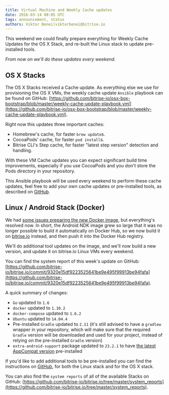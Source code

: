 ```yaml
---
title: Virtual Machine and Weekly Cache updates
date: 2016-03-14 08:05 UTC
tags: announcement, status
authors: Viktor Benei|viktorbenei@bitrise.io
---
```


This weekend we could finally prepare everything for Weekly Cache Updates
for the OS X Stack, and re-built the Linux stack to update pre-installed
tools.

*From now on we'll do these updates every weekend.*

## OS X Stacks

The OS X Stacks received a Cache update. As everything else we use for
provisioning the OS X VMs, the weekly cache update `Ansible` playbook
can be found on GitHub: [https://github.com/bitrise-io/osx-box-bootstrap/blob/master/weekly-cache-update-playbook.yml](https://github.com/bitrise-io/osx-box-bootstrap/blob/master/weekly-cache-update-playbook.yml).

Right now this updates three important caches:

* Homebrew's cache, for faster `brew update`s.
* CocoaPods' cache, for faster `pod install`s.
* Bitrise CLI's Step cache, for faster "latest step version" detection and handling.

With these VM Cache updates you can expect significant build time improvements,
especially if you use CocoaPods and you don't store the Pods directory in
your repository.

This Ansible playbook will be used every weekend to perform these cache updates,
feel free to add your own cache updates or pre-installed tools,
as described on [GitHub](https://github.com/bitrise-io/osx-box-bootstrap#request-a-tool-to-be-pre-installed).


## Linux / Android Stack (Docker)

We had [some issues preparing the new Docker image](https://github.com/bitrise-io/bitrise.io/issues/32),
but everything's resolved now. In short, the Android NDK image grew so large
that it was no longer possible to build it automatically on Docker Hub,
so we now build it on [bitrise.io](https://www.bitrise.io) instead, and
then push it into the Docker Hub registry.

We'll do additional tool updates on the image, and we'll now build
a new version, and update it on bitrise.io Linux VMs every weekend.

You can find the system report of this week's update
on GitHub: [https://github.com/bitrise-io/bitrise.io/commit/9320e15df9223525641be9e495f99913be94fafa](https://github.com/bitrise-io/bitrise.io/commit/9320e15df9223525641be9e495f99913be94fafa).

A quick summary of changes:

* `Go` updated to `1.6`
* `docker` updated to `1.10.2`
* `docker-compose` updated to `1.6.2`
* `Ubuntu` updated to `14.04.4`
* Pre-installed `Gradle` updated to `2.11` (it's still advised to have a `gradlew` wrapper in your repository, which will make sure that the required `Gradle` version will be downloaded and used for your project, instead of relying on the pre-installed `Gradle` version)
* `extra-android-support` package updated to `23.2.1` to have [the latest AppCompat version](https://github.com/bitrise-io/bitrise.io/issues/32) pre-installed

If you'd like to add additional tools to be pre-installed you can find the
instructions on [GitHub](https://github.com/bitrise-io/bitrise.io#request-a-tool-to-be-pre-installed-on-a-build-machine),
for both the Linux stack and for the OS X stack.

You can also find the `system reports` of all of the available Stacks
on GitHub: [https://github.com/bitrise-io/bitrise.io/tree/master/system_reports](https://github.com/bitrise-io/bitrise.io/tree/master/system_reports).
